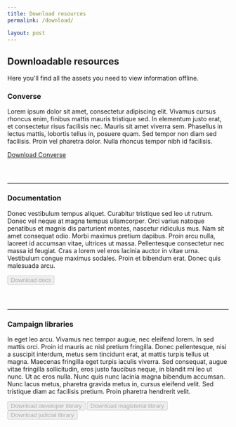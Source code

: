 ```yaml
---
title: Download resources
permalink: /download/

layout: post
---
```


## Downloadable resources
Here you'll find all the assets you need to view information offline.

### Converse
Lorem ipsum dolor sit amet, consectetur adipiscing elit. Vivamus cursus rhoncus enim, finibus mattis mauris tristique sed. In elementum justo erat, et consectetur risus facilisis nec. Mauris sit amet viverra sem. Phasellus in lectus mattis, lobortis tellus in, posuere quam. Sed tempor non diam sed facilisis. Proin vel pharetra dolor. Nulla rhoncus tempor nibh id facilisis.

<a class="usa-button usa-button" href="https://github.com/novelmc/converse/releases">Download Converse</a>

<hr style="margin-top: 3.5rem;">

### Documentation
Donec vestibulum tempus aliquet. Curabitur tristique sed leo ut rutrum. Donec vel neque at magna tempus ullamcorper. Orci varius natoque penatibus et magnis dis parturient montes, nascetur ridiculus mus. Nam sit amet consequat odio. Morbi maximus pretium dapibus. Proin arcu nulla, laoreet id accumsan vitae, ultrices ut massa. Pellentesque consectetur nec massa id feugiat. Cras a lorem vel eros lacinia auctor in vitae urna. Vestibulum congue maximus sodales. Proin et bibendum erat. Donec quis malesuada arcu.

<!-- <a class="usa-button usa-button" href="https://github.com/novelmc/novlemc.github.io/releases/download/docs.zip">Download docs</a> -->
<button class="usa-button" disabled>Download docs</button>

<hr style="margin-top: 3.5rem;">

### Campaign libraries
In eget leo arcu. Vivamus nec tempor augue, nec eleifend lorem. In sed mattis orci. Proin id mauris ac nisl pretium fringilla. Donec pellentesque, nisi a suscipit interdum, metus sem tincidunt erat, at mattis turpis tellus ut magna. Maecenas fringilla eget turpis iaculis viverra. Sed consequat, augue vitae fringilla sollicitudin, eros justo faucibus neque, in blandit mi leo ut nunc. Ut ac eros nulla. Nunc quis nunc lacinia magna bibendum accumsan. Nunc lacus metus, pharetra gravida metus in, cursus eleifend velit. Sed tristique diam ac facilisis pretium. Proin pharetra hendrerit velit. 

<!-- <a class="usa-button usa-button" href="https://github.com/novelmc/novlemc.github.io/releases/download/developerlib.zip">Download developer library</a>
<a class="usa-button usa-button-secondary" href="https://github.com/novelmc/novlemc.github.io/releases/download/magisteriallib.zip">Download magisterial library</a>
<a class="usa-button usa-button-secondary" href="https://github.com/novelmc/novlemc.github.io/releases/download/judiciallib.zip">Download judicial library</a> -->

<button class="usa-button" disabled>Download developer library</button>
<button class="usa-button" disabled>Download magisterial library</button>
<button class="usa-button" disabled>Download judicial library</button>
